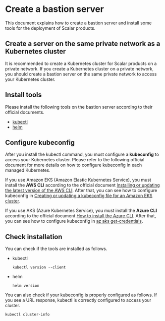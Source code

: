 # Create a bastion server

This document explains how to create a bastion server and install some tools for the deployment of Scalar products.

## Create a server on the same private network as a Kubernetes cluster

It is recommended to create a Kubernetes cluster for Scalar products on a private network. If you create a Kubernetes cluster on a private network, you should create a bastion server on the same private network to access your Kubernetes cluster.

## Install tools

Please install the following tools on the bastion server according to their official documents.

* [kubectl](https://kubernetes.io/docs/tasks/tools/#kubectl)
* [helm](https://helm.sh/docs/intro/install/)

## Configure kubeconfig

After you install the kubectl command, you must configure a **kubeconfig** to access your Kubernetes cluster. Please refer to the following official document for more details on how to configure kubeconfig in each managed Kubernetes.

If you use Amazon EKS (Amazon Elastic Kubernetes Service), you must install the **AWS CLI** according to the official document [Installing or updating the latest version of the AWS CLI](https://docs.aws.amazon.com/cli/latest/userguide/getting-started-install.html). After that, you can see how to configure kubeconfig in [Creating or updating a kubeconfig file for an Amazon EKS cluster](https://docs.aws.amazon.com/eks/latest/userguide/create-kubeconfig.html).

If you use AKS (Azure Kubernetes Service), you must install the **Azure CLI** according to the official document [How to install the Azure CLI](https://learn.microsoft.com/en-us/cli/azure/install-azure-cli). After that, you can see how to configure kubeconfig in [az aks get-credentials](https://learn.microsoft.com/en-us/cli/azure/aks?view=azure-cli-latest#az-aks-get-credentials).

## Check installation

You can check if the tools are installed as follows.

* kubectl
  ```console
  kubectl version --client
  ```
* helm
  ```console
  helm version
  ```

You can also check if your kubeconfig is properly configured as follows. If you see a URL response, kubectl is correctly configured to access your cluster.
```console
kubectl cluster-info
```
